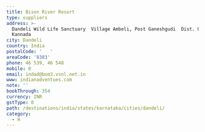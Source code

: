 ```yaml
---
title: Bison River Resort
type: suppliers
address: >-
  Dandeli Wild Life Sanctuary  Village Ambeli, Post Ganeshgudi  Dist. Uttar
  Kannada
city: Dandeli
country: India
postalCode: '   '
areaCode: '8383'
phone: 46 539, 46 548
mobile: 0
email: indad@bom3.vsnl.net.in
www: indianadventues.com
note: ''
bookThrough: 354
currency: INR
gstType: 0
path: /destinations/india/states/karnataka/cities/dandeli/
category:
  - H
---
```


